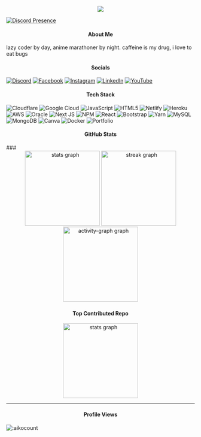 <p align="center">
  <img src="https://capsule-render.vercel.app/api?type=waving&height=300&color=gradient&text=Welcome%20to%20my%20profile&descAlignY=0&section=header&descAlign=100"/>
</p>

[![Discord Presence](https://lanyard.cnrad.dev/api/733001033135161404)](https://discord.com/users/733001033135161404)

<h4 align="center">About Me</h4>

lazy coder by day, anime marathoner by night. caffeine is my drug, i love to eat bugs

<h4 align="center">Socials</h4>

[![Discord](https://img.shields.io/badge/Discord-%237289DA.svg?logo=discord&logoColor=white)](https://discord.gg/nextezza-821061664354205806) [![Facebook](https://img.shields.io/badge/Facebook-%231877F2.svg?logo=Facebook&logoColor=white)](https://facebook.com/himanshu137) [![Instagram](https://img.shields.io/badge/Instagram-%23E4405F.svg?logo=Instagram&logoColor=white)](https://instagram.com/himanshu137_) [![LinkedIn](https://img.shields.io/badge/LinkedIn-%230077B5.svg?logo=linkedin&logoColor=white)](https://linkedin.com/in/himanshu137) [![YouTube](https://img.shields.io/badge/YouTube-%23FF0000.svg?logo=YouTube&logoColor=white)](https:/www.youtube.com/channel/UC8fCAJyqY7cy0WEs9lGiYoQ) 

<h4 align="center">Tech Stack</h4>

![Cloudflare](https://img.shields.io/badge/Cloudflare-F38020?style=for-the-badge&logo=Cloudflare&logoColor=white) ![Google Cloud](https://img.shields.io/badge/Google%20Cloud-%234285F4.svg?style=for-the-badge&logo=google-cloud&logoColor=white) ![JavaScript](https://img.shields.io/badge/javascript-%23323330.svg?style=for-the-badge&logo=javascript&logoColor=%23F7DF1E) ![HTML5](https://img.shields.io/badge/html5-%23E34F26.svg?style=for-the-badge&logo=html5&logoColor=white) ![Netlify](https://img.shields.io/badge/netlify-%23000000.svg?style=for-the-badge&logo=netlify&logoColor=#00C7B7) ![Heroku](https://img.shields.io/badge/heroku-%23430098.svg?style=for-the-badge&logo=heroku&logoColor=white) ![AWS](https://img.shields.io/badge/AWS-%23FF9900.svg?style=for-the-badge&logo=amazon-aws&logoColor=white) ![Oracle](https://img.shields.io/badge/Oracle-F80000?style=for-the-badge&logo=oracle&logoColor=white) ![Next JS](https://img.shields.io/badge/Next-black?style=for-the-badge&logo=next.js&logoColor=white) ![NPM](https://img.shields.io/badge/NPM-%23000000.svg?style=for-the-badge&logo=npm&logoColor=white) ![React](https://img.shields.io/badge/react-%2320232a.svg?style=for-the-badge&logo=react&logoColor=%2361DAFB) ![Bootstrap](https://img.shields.io/badge/bootstrap-%23563D7C.svg?style=for-the-badge&logo=bootstrap&logoColor=white) ![Yarn](https://img.shields.io/badge/yarn-%232C8EBB.svg?style=for-the-badge&logo=yarn&logoColor=white) ![MySQL](https://img.shields.io/badge/mysql-%2300f.svg?style=for-the-badge&logo=mysql&logoColor=white) ![MongoDB](https://img.shields.io/badge/MongoDB-%234ea94b.svg?style=for-the-badge&logo=mongodb&logoColor=white) ![Canva](https://img.shields.io/badge/Canva-%2300C4CC.svg?style=for-the-badge&logo=Canva&logoColor=white) ![Docker](https://img.shields.io/badge/docker-%230db7ed.svg?style=for-the-badge&logo=docker&logoColor=white) ![Portfolio](https://img.shields.io/badge/Portfolio-%23000000.svg?style=for-the-badge&logo=firefox&logoColor=#FF7139)

<h4 align="center">GitHub Stats</h4>
###

<div align="center">
  <img src="https://github-readme-stats.vercel.app/api?username=himitsu95&hide_title=false&hide_rank=false&show_icons=true&include_all_commits=true&count_private=true&disable_animations=false&theme=dracula&locale=en&hide_border=true" height="200" alt="stats graph"  />
  <img src="https://streak-stats.demolab.com?user=himitsu95&locale=en&mode=daily&theme=dracula&hide_border=true&border_radius=5" height="200" alt="streak graph"  />
  <img src="https://github-readme-activity-graph.vercel.app/graph?username=himitsu95&hide_border=true" height="200" alt="activity-graph graph"  />
</div>

###


<h4 align="center">Top Contributed Repo</h4>

<div align="center">
  <img src="https://github-contributor-stats.vercel.app/api?username=himitsu95&limit=5&theme=dark&combine_all_yearly_contributions=true" height="200" alt="stats graph"  />
</div>

---
<h4 align="center">Profile Views</h4>

![:aikocount](https://count.getloli.com/get/@himanshu-137?theme=gelbooru)
